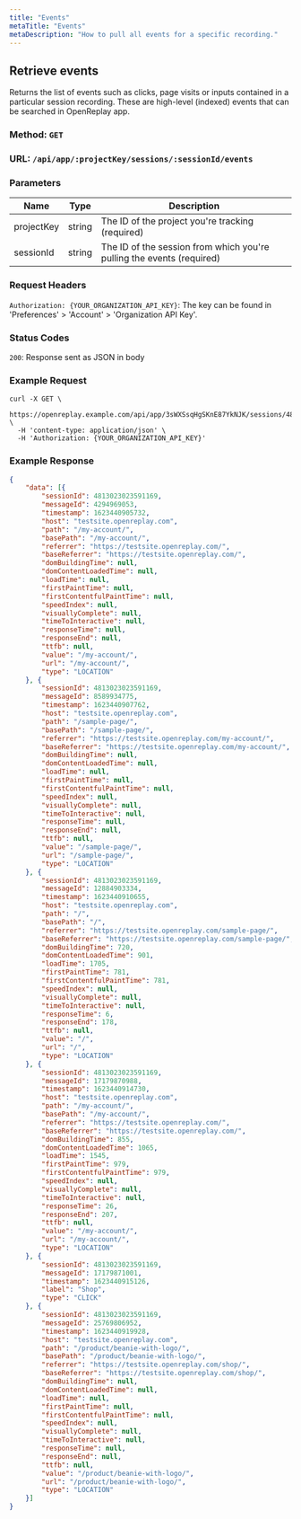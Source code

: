 ```yaml
---
title: "Events"
metaTitle: "Events"
metaDescription: "How to pull all events for a specific recording."
---
```


## Retrieve events

Returns the list of events such as clicks, page visits or inputs contained in a particular session recording. These are high-level (indexed) events that can be searched in OpenReplay app.

### Method: `GET`

### URL: `/api/app/:projectKey/sessions/:sessionId/events`

### Parameters

| Name | Type | Description |
|----------|-------------|-------------|
| projectKey | string | The ID of the project you're tracking (required) |
| sessionId | string | The ID of the session from which you're pulling the events (required) |

### Request Headers

`Authorization: {YOUR_ORGANIZATION_API_KEY}`: The key can be found in 'Preferences' > 'Account' > 'Organization API Key'.

### Status Codes

`200`: Response sent as JSON in body

### Example Request

```curl
curl -X GET \
  https://openreplay.example.com/api/app/3sWXSsqHgSKnE87YkNJK/sessions/4829313653526914/events \
  -H 'content-type: application/json' \
  -H 'Authorization: {YOUR_ORGANIZATION_API_KEY}'
```

### Example Response

```json
{
    "data": [{
        "sessionId": 4813023023591169,
        "messageId": 4294969053,
        "timestamp": 1623440905732,
        "host": "testsite.openreplay.com",
        "path": "/my-account/",
        "basePath": "/my-account/",
        "referrer": "https://testsite.openreplay.com/",
        "baseReferrer": "https://testsite.openreplay.com/",
        "domBuildingTime": null,
        "domContentLoadedTime": null,
        "loadTime": null,
        "firstPaintTime": null,
        "firstContentfulPaintTime": null,
        "speedIndex": null,
        "visuallyComplete": null,
        "timeToInteractive": null,
        "responseTime": null,
        "responseEnd": null,
        "ttfb": null,
        "value": "/my-account/",
        "url": "/my-account/",
        "type": "LOCATION"
    }, {
        "sessionId": 4813023023591169,
        "messageId": 8589934775,
        "timestamp": 1623440907762,
        "host": "testsite.openreplay.com",
        "path": "/sample-page/",
        "basePath": "/sample-page/",
        "referrer": "https://testsite.openreplay.com/my-account/",
        "baseReferrer": "https://testsite.openreplay.com/my-account/",
        "domBuildingTime": null,
        "domContentLoadedTime": null,
        "loadTime": null,
        "firstPaintTime": null,
        "firstContentfulPaintTime": null,
        "speedIndex": null,
        "visuallyComplete": null,
        "timeToInteractive": null,
        "responseTime": null,
        "responseEnd": null,
        "ttfb": null,
        "value": "/sample-page/",
        "url": "/sample-page/",
        "type": "LOCATION"
    }, {
        "sessionId": 4813023023591169,
        "messageId": 12884903334,
        "timestamp": 1623440910655,
        "host": "testsite.openreplay.com",
        "path": "/",
        "basePath": "/",
        "referrer": "https://testsite.openreplay.com/sample-page/",
        "baseReferrer": "https://testsite.openreplay.com/sample-page/",
        "domBuildingTime": 720,
        "domContentLoadedTime": 901,
        "loadTime": 1705,
        "firstPaintTime": 781,
        "firstContentfulPaintTime": 781,
        "speedIndex": null,
        "visuallyComplete": null,
        "timeToInteractive": null,
        "responseTime": 6,
        "responseEnd": 178,
        "ttfb": null,
        "value": "/",
        "url": "/",
        "type": "LOCATION"
    }, {
        "sessionId": 4813023023591169,
        "messageId": 17179870988,
        "timestamp": 1623440914730,
        "host": "testsite.openreplay.com",
        "path": "/my-account/",
        "basePath": "/my-account/",
        "referrer": "https://testsite.openreplay.com/",
        "baseReferrer": "https://testsite.openreplay.com/",
        "domBuildingTime": 855,
        "domContentLoadedTime": 1065,
        "loadTime": 1545,
        "firstPaintTime": 979,
        "firstContentfulPaintTime": 979,
        "speedIndex": null,
        "visuallyComplete": null,
        "timeToInteractive": null,
        "responseTime": 26,
        "responseEnd": 207,
        "ttfb": null,
        "value": "/my-account/",
        "url": "/my-account/",
        "type": "LOCATION"
    }, {
        "sessionId": 4813023023591169,
        "messageId": 17179871001,
        "timestamp": 1623440915126,
        "label": "Shop",
        "type": "CLICK"
    }, {
        "sessionId": 4813023023591169,
        "messageId": 25769806952,
        "timestamp": 1623440919928,
        "host": "testsite.openreplay.com",
        "path": "/product/beanie-with-logo/",
        "basePath": "/product/beanie-with-logo/",
        "referrer": "https://testsite.openreplay.com/shop/",
        "baseReferrer": "https://testsite.openreplay.com/shop/",
        "domBuildingTime": null,
        "domContentLoadedTime": null,
        "loadTime": null,
        "firstPaintTime": null,
        "firstContentfulPaintTime": null,
        "speedIndex": null,
        "visuallyComplete": null,
        "timeToInteractive": null,
        "responseTime": null,
        "responseEnd": null,
        "ttfb": null,
        "value": "/product/beanie-with-logo/",
        "url": "/product/beanie-with-logo/",
        "type": "LOCATION"
    }]
}
```
